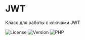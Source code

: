 # JWT
Класс для работы с ключами JWT

![License](https://img.shields.io/badge/license-MIT-brightgreen.svg)
![Version](https://img.shields.io/badge/version-v1.0.7-blue.svg)
![PHP](https://img.shields.io/badge/php-v5.5_--_v8-blueviolet.svg)
